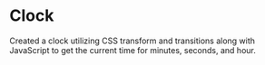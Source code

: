 # Clock
Created a clock utilizing CSS transform and transitions along with JavaScript to get the current time for minutes, seconds, and hour.
